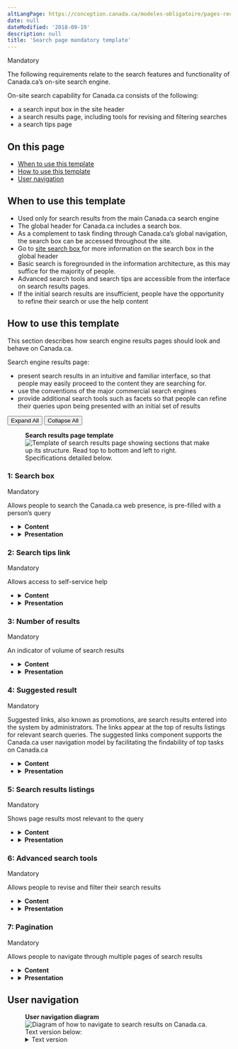 ```yaml
---
altLangPage: https://conception.canada.ca/modeles-obligatoire/pages-recherche.html
date: null
dateModified: '2018-09-19'
description: null
title: 'Search page mandatory template'
---
```



<div>
 
 <p>
  <span class="label label-danger">
   Mandatory
  </span>
 </p>
 <p>
  The following requirements relate to the search features and functionality of Canada.ca’s on-site search engine.
 </p>
 <p>
  On-site search capability for Canada.ca consists of the following:
 </p>
 <ul>
  <li>
   a search input box in the site header
  </li>
  <li>
   a search results page, including tools for revising and filtering searches
  </li>
  <li>
   a search tips page
  </li>
 </ul>
 <section>
  <h2>
   On this page
  </h2>
  <ul>
   <li>
    <a href="#use">
     When to use this template
    </a>
   </li>
   <li>
    <a href="#specifications">
     How to use this template
    </a>
   </li>
   <li>
    <a href="#navigation">
     User navigation
    </a>
   </li>
  </ul>
 </section>
 <section>
  <h2 id="use">
   When to use this template
  </h2>
  <ul>
   <li>
    Used only for search results from the main Canada.ca search engine
   </li>
   <li>
    The global header for Canada.ca includes a search box.
   </li>
   <li>
    As a complement to task finding through Canada.ca’s global navigation, the search box can be accessed throughout the site.
   </li>
   <li>
    Go to
    <a href="../common-design-patterns/search-box.html">
     site search box
    </a>
    for more information on the search box in the global header
   </li>
   <li>
    Basic search is foregrounded in the information architecture, as this may suffice for the majority of people.
   </li>
   <li>
    Advanced search tools and search tips are accessible from the interface on search results pages.
   </li>
   <li>
    If the initial search results are insufficient, people have the opportunity to refine their search or use the help content
   </li>
  </ul>
 </section>
 <section>
  <h2 id="specifications">
   How to use this template
  </h2>
  <p>
   This section describes how search engine results pages should look and behave on Canada.ca.
  </p>
  <p>
   Search engine results page:
  </p>
  <ul>
   <li>
    present search results in an intuitive and familiar interface, so that people may easily proceed to the content they are searching for.
   </li>
   <li>
    use the conventions of the major commercial search engines
   </li>
   <li>
    provide additional search tools such as facets so that people can refine their queries upon being presented with an initial set of results
   </li>
  </ul>
  <div class="btn-group mrgn-bttm-sm">
   <button class="btn btn-default wb-toggle" data-toggle='{"selector": "details", "parent": "#template-elements", "type": "on"}' type="button">
    Expand All
   </button>
   <button class="btn btn-default wb-toggle" data-toggle='{"selector": "details", "parent": "#template-elements", "type": "off"}' type="button">
    Collapse All
   </button>
  </div>
  <div class="row">
   <div class="col-lg-6 pull-right">
    <figure class="mrgn-bttm-lg">
     <figcaption class="text-center">
      <b>
       Search results page template
      </b>
     </figcaption>
     <img alt="Template of search results page showing sections that make up its structure. Read top to bottom and left to right. Specifications detailed below." class="full-width" src="https://www.canada.ca/content/dam/tbs-sct/images/government-communications/canada-content-style-guide/search-results-page-eng.jpg"/>
    </figure>
   </div>
   <div class="col-lg-6 pull-left">
    <section id="template-elements">
     <section>
      <h3>
       1: Search box
      </h3>
      <p>
       <span class="label label-danger">
        Mandatory
       </span>
      </p>
      <p>
       Allows people to search the Canada.ca web presence, is pre-filled with a person’s query
      </p>
      <ul class="list-unstyled">
       <li id="element1">
        <details class="mrgn-bttm-sm">
         <summary class="wb-toggle" data-toggle='{"print":"on"}'>
          <strong>
           Content
          </strong>
         </summary>
         <ul>
          <li>
           the search box includes type-ahead (auto-complete) functionality, so that as people begin typing their query in the search box, suggested words automatically appear below
          </li>
         </ul>
        </details>
       </li>
       <li id="element2">
        <details class="mrgn-bttm-sm">
         <summary class="wb-toggle" data-toggle='{"print":"on"}'>
          <strong>
           Presentation
          </strong>
         </summary>
         <ul>
          <li>
           search  results pages  include the search box at the top of the content area, pre-filled with a person’s previous query.
          </li>
          <li>
           the search box that normally appears in the global site header is suppressed on search  results pages
          </li>
         </ul>
        </details>
       </li>
      </ul>
     </section>
     <section>
      <h3>
       2: Search tips link
      </h3>
      <p>
       <span class="label label-danger">
        Mandatory
       </span>
      </p>
      <p>
       Allows access to self-service help
      </p>
      <ul class="list-unstyled">
       <li id="element3">
        <details class="mrgn-bttm-sm">
         <summary class="wb-toggle" data-toggle='{"print":"on"}'>
          <strong>
           Content
          </strong>
         </summary>
         <ul>
          <li>
           heading is labelled “Search tips”
          </li>
         </ul>
        </details>
       </li>
       <li id="element4">
        <details class="mrgn-bttm-sm">
         <summary class="wb-toggle" data-toggle='{"print":"on"}'>
          <strong>
           Presentation
          </strong>
         </summary>
         <ul>
          <li>
           a link to the search tips page appears immediately beneath the search box, aligned to the left
          </li>
         </ul>
        </details>
       </li>
      </ul>
     </section>
     <section>
      <h3>
       3: Number of results
      </h3>
      <p>
       <span class="label label-danger">
        Mandatory
       </span>
      </p>
      <p>
       An indicator of volume of search results
      </p>
      <ul class="list-unstyled">
       <li id="element5">
        <details class="mrgn-bttm-sm">
         <summary class="wb-toggle" data-toggle='{"print":"on"}'>
          <strong>
           Content
          </strong>
         </summary>
         <ul>
          <li>
           the approximate number of results appears in a message with a person’s original query in double quotation marks, as follows:  About XX results for “[insert search query]”
          </li>
         </ul>
        </details>
       </li>
       <li id="element6">
        <details class="mrgn-bttm-sm">
         <summary class="wb-toggle" data-toggle='{"print":"on"}'>
          <strong>
           Presentation
          </strong>
         </summary>
         <ul>
          <li>
           the number of results message appears in the standard paragraph style for Canada.ca, with the addition of boldface
          </li>
          <li>
           the actual value for the number of results appearing in the message is displayed in numeric format with a space used as the thousands separator
          </li>
         </ul>
        </details>
       </li>
      </ul>
     </section>
     <section>
      <h3>
       4: Suggested result
      </h3>
      <p>
       <span class="label label-danger">
        Mandatory
       </span>
      </p>
      <p>
       Suggested links, also known as promotions, are search results entered into the system by administrators. The links appear at the top of results listings for relevant search queries. The suggested links component supports the Canada.ca user navigation model by facilitating the findability of top tasks on Canada.ca
      </p>
      <ul class="list-unstyled">
       <li id="element7">
        <details class="mrgn-bttm-sm">
         <summary class="wb-toggle" data-toggle='{"print":"on"}'>
          <strong>
           Content
          </strong>
         </summary>
         <ul>
          <li>
           a maximum of the 2 most relevant suggested links appear on the first page of results listings
          </li>
          <li>
           every suggested link in the system must include a link heading, a URL and a description
          </li>
          <li>
           link headings used for suggested links are to be clear, brief and accurate and up to a maximum of 95 characters, to fit within one line at the maximum line length for Canada.ca
          </li>
          <li>
           link descriptions are to be included for each suggested link
          </li>
          <li>
           link  descriptions have a maximum of 190 characters, to fit within 2 lines at the maximum line length for Canada.ca
          </li>
          <li>
           suggested links or promotions must be created with a person and Canada.ca top tasks in mind
          </li>
         </ul>
        </details>
       </li>
       <li id="element8">
        <details class="mrgn-bttm-sm">
         <summary class="wb-toggle" data-toggle='{"print":"on"}'>
          <strong>
           Presentation
          </strong>
         </summary>
         <ul>
          <li>
           appears on the first page of results listings
          </li>
          <li>
           formatted exactly as organic results; no additional visual styling to distinguish them from organic results is required
          </li>
          <li>
           see
           <a href="#result-listings">
            Search results listings
           </a>
           for related content and presentation guidance
          </li>
         </ul>
        </details>
       </li>
      </ul>
     </section>
     <section>
      <h3 id="result-listings">
       5: Search results listings
      </h3>
      <p>
       <span class="label label-danger">
        Mandatory
       </span>
      </p>
      <p>
       Shows page results most relevant to the query
      </p>
      <ul class="list-unstyled">
       <li id="element9">
        <details class="mrgn-bttm-sm">
         <summary class="wb-toggle" data-toggle='{"print":"on"}'>
          <strong>
           Content
          </strong>
         </summary>
         <ul>
          <li>
           when a person’s query finds a match, the search results are presented as suggested links in the system.
          </li>
          <li>
           the 2 most relevant links appear as the first 2 results in the listing.
          </li>
          <li>
           all additional results are then listed, with precedence given to the relevant results that are the most recent
          </li>
          <li>
           Individual results listing
           <ul>
            <li>
             <strong>
              font size
             </strong>
             : standard paragraph font sizing is used, as per the Canada.ca variant of
             <abbr title="Web Experience Toolkit">
              WET
             </abbr>
            </li>
            <li>
             <strong>
              maximum line length
             </strong>
             : the length of a line should be approximately 95 characters, consistent with the design pattern for generic content pages on Canada.ca
            </li>
            <li>
             <strong>
              link style
             </strong>
             : link headings use standard Canada.ca link styling (blue, underlined), with the addition of boldface
            </li>
            <li>
             <strong>
              link URL
             </strong>
             : the URL is presented in green, unlinked. It must be truncated using an ellipsis (…) if it is longer than the maximum Canada.ca line length
            </li>
            <li>
             <strong>
              link description
             </strong>
             : the description is presented in normal font, except for the keywords from a person’s query, which are in boldface. The link description is truncated using an ellipsis after 2 lines
            </li>
            <li>
             <strong>
              date indicator
             </strong>
             : where possible, search results descriptions are to begin with an indication of the date the page was published or last modified
            </li>
           </ul>
          </li>
         </ul>
        </details>
       </li>
       <li id="element10">
        <details class="mrgn-bttm-sm">
         <summary class="wb-toggle" data-toggle='{"print":"on"}'>
          <strong>
           Presentation
          </strong>
         </summary>
         <ul>
          <li>
           offers a presentation that is consistent with major commercial search engines
          </li>
          <li>
           suggested links or promotions
           <ul>
            <li>
             a maximum of the 2 most relevant suggested links appear on the first page of results listings
            </li>
            <li>
             every suggested link in the system must include a link heading, a URL and a description. The description must be no longer than 190 characters, to fit within 2 lines at the maximum line length for Canada.ca
            </li>
            <li>
             suggested links are formatted exactly as organic results; no additional visual styling to distinguish them from organic results is required
            </li>
            <li>
             suggested links or promotions must be created with a person and Canada.ca top tasks in mind
            </li>
           </ul>
          </li>
          <li>
           recovering from searches that yield no results
           <ul>
            <li>
             when a search query yields no results, the search  result page  can be modified as follows:
             <ul>
              <li>
               the number of results message can be removed
              </li>
              <li>
               the “Did you mean?” suggestion should be retained, where possible
              </li>
              <li>
               the following message must be included (use standard Canada.ca paragraph, list, and link styling): No pages were found that match your search terms
              </li>
             </ul>
            </li>
            <li>
             people must be offered the following suggestions:
             <ul>
              <li>
               make sure all search terms are spelled correctly
              </li>
              <li>
               try different search terms
              </li>
              <li>
               try more general search terms
              </li>
              <li>
               consult the search tips
              </li>
             </ul>
            </li>
           </ul>
          </li>
         </ul>
        </details>
       </li>
      </ul>
     </section>
     <section>
      <h3>
       6: Advanced search tools
      </h3>
      <p>
       <span class="label label-danger">
        Mandatory
       </span>
      </p>
      <p>
       Allows people to revise and filter their search results
      </p>
      <ul class="list-unstyled">
       <li id="element11">
        <details class="mrgn-bttm-sm">
         <summary class="wb-toggle" data-toggle='{"print":"on"}'>
          <strong>
           Content
          </strong>
         </summary>
         <ul>
          <li>
           the following filter controls are presented in order:
           <ul>
            <li>
             date filter
            </li>
            <li>
             theme/topic filter
            </li>
            <li>
             institution filter
            </li>
            <li>
             content type filter
            </li>
           </ul>
          </li>
          <li>
           values for the filter controls align with the information architecture facets
          </li>
         </ul>
        </details>
       </li>
       <li id="element12">
        <details class="mrgn-bttm-sm">
         <summary class="wb-toggle" data-toggle='{"print":"on"}'>
          <strong>
           Presentation
          </strong>
         </summary>
         <ul>
          <li>
           presentation for the filter controls is managed via the appropriate
           <abbr title="Web Experience Toolkit">
            WET
           </abbr>
           components
          </li>
         </ul>
        </details>
       </li>
      </ul>
     </section>
     <section>
      <h3>
       7: Pagination
      </h3>
      <p>
       <span class="label label-danger">
        Mandatory
       </span>
      </p>
      <p>
       Allows people to navigate through multiple pages of search results
      </p>
      <ul class="list-unstyled">
       <li id="element13">
        <details class="mrgn-bttm-sm">
         <summary class="wb-toggle" data-toggle='{"print":"on"}'>
          <strong>
           Content
          </strong>
         </summary>
         <ul>
          <li>
           each search  result page  displays 10 individual results listings
          </li>
          <li>
           <abbr title="Web Experience Toolkit">
            WET
           </abbr>
           pagination style is used to allow people to navigate through multiple pages of results for a query
          </li>
         </ul>
        </details>
       </li>
       <li id="element14">
        <details class="mrgn-bttm-sm">
         <summary class="wb-toggle" data-toggle='{"print":"on"}'>
          <strong>
           Presentation
          </strong>
         </summary>
         <ul>
          <li>
           page numbers are positioned directly under the final listing on the page
          </li>
         </ul>
        </details>
       </li>
      </ul>
     </section>
    </section>
   </div>
  </div>
 </section>
 <section>
  <h2 id="navigation">
   User navigation
  </h2>
  <figure class="mrgn-bttm-lg">
   <figcaption class="text-center">
    <b>
     User navigation diagram
    </b>
   </figcaption>
   <img alt="Diagram of how to navigate to search results on Canada.ca. Text version below:" class="img-responsive center-block" src="https://www.canada.ca/content/dam/tbs-sct/images/government-communications/canada-content-style-guide/search-page-ia-eng.png"/>
   <details>
    <summary class="wb-toggle" data-toggle='{"print":"on"}'>
     Text version
    </summary>
    <p>
     The search bar is in the Canada.ca global header, so search queries and search results pages are available from all Canada.ca pages that use the global header.
    </p>
   </details>
  </figure>
 </section>
</div>




